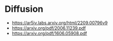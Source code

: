 # Diffusion

* https://ar5iv.labs.arxiv.org/html/2209.00796v9
* https://arxiv.org/pdf/2006.11239.pdf
* https://arxiv.org/pdf/1606.05908.pdf
